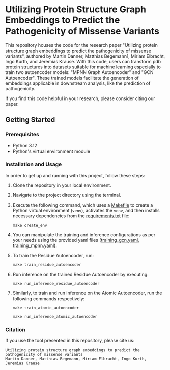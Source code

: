 # Utilizing Protein Structure Graph Embeddings to Predict the Pathogenicity of Missense Variants

This repository houses the code for the research paper "Utilizing protein structure graph embeddings to predict the pathogenicity of missense variants", authored by Martin Danner, Matthias Begemann1, Miriam Elbracht, Ingo Kurth, and Jeremias Krause. With this code, users can transform pdb protein structures into datasets suitable for machine learning especially to train two autoencoder models: "MPNN Graph Autoencoder" and "GCN Autoencoder". These trained models facilitate the generation of embeddings applicable in downstream analysis, like the prediction of pathogenicity.

If you find this code helpful in your research, please consider citing our paper.

## Getting Started

### Prerequisites

- Python 3.12
- Python's virtual environment module

### Installation and Usage

In order to get up and running with this project, follow these steps:

1. Clone the repository in your local environment.

2. Navigate to the project directory using the terminal.

3. Execute the following command, which uses a [Makefile](./Makefile)
   to create a Python virtual environment (`venv`), activates the `venv`, and then installs necessary dependencies from the [requirements.txt](./requirements.txt) file:

   ```
   make create_env
   ```

4. You can manipulate the training and inference configurations as per your needs using the provided yaml files ([training_gcn.yaml](./src/configs/training_gcn.yaml), [training_mpnn.yaml](./src/configs/training_mpnn.yaml)).

5. To train the Residue Autoencoder, run:

   ```
   make train_residue_autoencoder
   ```

6. Run inference on the trained Residue Autoencoder by executing:

   ```
   make run_inference_residue_autoencoder
   ```

7. Similarly, to train and run inference on the Atomic Autoencoder, run the following commands respectively:

   ```
   make train_atomic_autoencoder
   ```

   ```
   make run_inference_atomic_autoencoder
   ```

### Citation

If you use the tool presented in this repository, please cite us:

```
Utilizing protein structure graph embeddings to predict the pathogenicity of missense variants 
Martin Danner, Matthias Begemann, Miriam Elbracht, Ingo Kurth, Jeremias Krause
```
